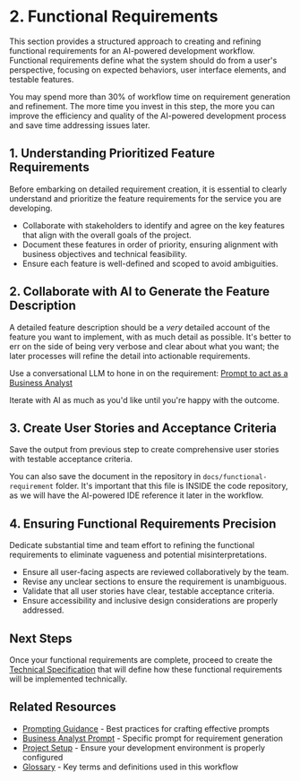 # 2. Functional Requirements

This section provides a structured approach to creating and refining functional requirements for an AI-powered development workflow. Functional requirements define what the system should do from a user's perspective, focusing on expected behaviors, user interface elements, and testable features.

You may spend more than 30% of workflow time on requirement generation and refinement. The more time you invest in this step, the more you can improve the efficiency and quality of the AI-powered development process and save time addressing issues later.

## 1. Understanding Prioritized Feature Requirements

Before embarking on detailed requirement creation, it is essential to clearly understand and prioritize the feature requirements for the service you are developing.

- Collaborate with stakeholders to identify and agree on the key features that align with the overall goals of the project.
- Document these features in order of priority, ensuring alignment with business objectives and technical feasibility.
- Ensure each feature is well-defined and scoped to avoid ambiguities.

## 2. Collaborate with AI to Generate the Feature Description

A detailed feature description should be a *very* detailed account of the feature you want to implement, with as much detail as possible. It's better to err on the side of being very verbose and clear about what you want; the later processes will refine the detail into actionable requirements.

Use a conversational LLM to hone in on the requirement:
[Prompt to act as a Business Analyst](../../prompt-library/product/prompt-business-analyst.md)

Iterate with AI as much as you'd like until you're happy with the outcome.

## 3. Create User Stories and Acceptance Criteria

Save the output from previous step to create comprehensive user stories with testable acceptance criteria.

You can also save the document in the repository in `docs/functional-requirement` folder. It's important that this file is INSIDE the code repository, as we will have the AI-powered IDE reference it later in the workflow.

## 4. Ensuring Functional Requirements Precision

Dedicate substantial time and team effort to refining the functional requirements to eliminate vagueness and potential misinterpretations.

- Ensure all user-facing aspects are reviewed collaboratively by the team.
- Revise any unclear sections to ensure the requirement is unambiguous.
- Validate that all user stories have clear, testable acceptance criteria.
- Ensure accessibility and inclusive design considerations are properly addressed.

## Next Steps

Once your functional requirements are complete, proceed to create the [Technical Specification](02-technical-specification.md) that will define how these functional requirements will be implemented technically.

## Related Resources

- [Prompting Guidance](../../prompt-library/prompting-guidance.md) - Best practices for crafting effective prompts
- [Business Analyst Prompt](../../prompt-library/product/prompt-business-analyst.md) - Specific prompt for requirement generation
- [Project Setup](../project-setup.md) - Ensure your development environment is properly configured
- [Glossary](../../glossary.md) - Key terms and definitions used in this workflow 